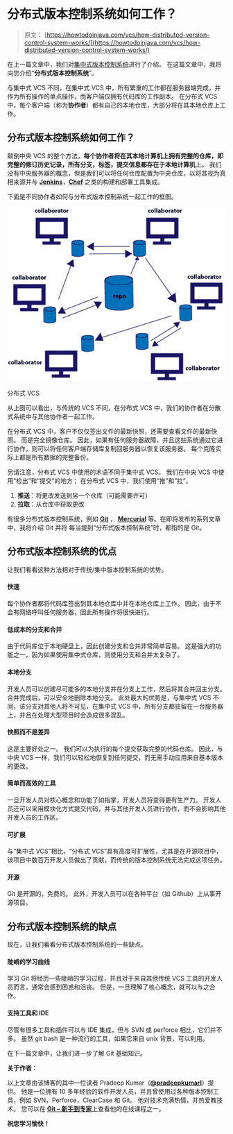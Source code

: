 # 分布式版本控制系统如何工作？

> 原文： [https://howtodoinjava.com/vcs/how-distributed-version-control-system-works/](https://howtodoinjava.com/vcs/how-distributed-version-control-system-works/)

在上一篇文章中，我们对[集中式版本控制系统](//howtodoinjava.com/2015/07/16/how-version-control-system-vcs-works/)进行了介绍。 在这篇文章中，我将向您介绍“**分布式版本控制系统**”。

与集中式 VCS 不同，在集中式 VCS 中，所有繁重的工作都在服务器端完成，并作为所有操作的单点操作，而客户端仅拥有代码库的工作副本。 在分布式 VCS 中，每个客户端（称为**协作者**）都有自己的本地仓库，大部分将在其本地仓库上工作。

## 分布式版本控制系统如何工作？

颠倒中央 VCS 的整个方法，**每个协作者将在其本地计算机上拥有完整的仓库，即完整的修订历史记录，所有分支，标签，提交信息都存在于本地计算机**上。 我们没有中央服务器的概念，但是我们可以将任何仓库配置为中央仓库，以将其视为真相来源并与 [**Jenkins**](https://jenkins-ci.org/)，[**Chef**](https://www.chef.io/) 之类的构建和部署工具集成。

下面是不同协作者如何与分布式版本控制系统一起工作的框图。

![Distributed VCS](img/67aa4b57d44a9ed74c6e4409f2de1ed3.png)

分布式 VCS



从上图可以看出，与传统的 VCS 不同，在分布式 VCS 中，我们的协作者在分散式系统中与其他协作者一起工作。

在分布式 VCS 中，客户不仅仅签出文件的最新快照，还需要查看文件的最新快照。 而是完全镜像仓库。 因此，如果有任何服务器故障，并且这些系统通过它进行协作，则可以将任何客户端存​​储库复制回服务器以恢复该服务器。 每个克隆实际上都是所有数据的完整备份。

另请注意，分布式 VCS 中使用的术语不同于集中式 VCS。 我们在中央 VCS 中使用“检出”和“提交”的地方； 在分布式 VCS 中，我们使用“推”和“拉”。

1.  **推送**：将更改发送到另一个仓库（可能需要许可）
2.  **拉取**：从仓库中获取更改

有很多分布式版本控制系统，例如 [**Git**](https://git-scm.com/) ， [**Mercurial**](https://mercurial.selenic.com/) 等。在即将发布的系列文章中，我将介绍 Git 并将 每当提到“分布式版本控制系统”时，都指的是 Git。

## 分布式版本控制系统的优点

让我们看看这种方法相对于传统/集中版本控制系统的优势。

#### 快速

每个协作者都将代码库签出到其本地仓库中并在本地仓库上工作。 因此，由于不会有网络呼叫任何服务器，因此所有操作将很快进行。

#### 低成本的分支和合并

由于代码库位于本地硬盘上，因此创建分支和合并非常简单容易。 这是强大的功能之一，因为如果使用集中式仓库，则使用分支和合并太复杂了。

#### 本地分支

开发人员可以创建尽可能多的本地分支并在分支上工作，然后将其合并回主分支。 合并完成后，可以安全地删除本地分支。 此处最大的优势是，与集中式 VCS 不同，该分支对其他人将不可见，在集中式 VCS 中，所有分支都驻留在一台服务器上，并且在处理大型项目时会造成很多混乱。

#### 快照而不是差异

这是主要好处之一。 我们可以为执行的每个提交获取完整的代码仓库。 因此，与中央 VCS 一样，我们可以轻松地恢复到任何提交，而无需手动应用来自基本版本的更改。

#### 简单而高效的工具

一旦开发人员对核心概念和功能了如指掌，开发人员将变得更有生产力。 开发人员还可以采用模块化方式提交代码，并与其他开发人员进行协作，而不会影响其他开发人员的工作区。

#### 可扩展

与“集中式 VCS”相比，“分布式 VCS”具有高度可扩展性，尤其是在开源项目中，该项目中数百万开发人员做出了贡献，而传统的版本控制系统无法完成这项任务。

#### 开源

Git 是开源的，免费的。 此外，开发人员可以在各种平台（如 Github）上从事开源项目。

## 分布式版本控制系统的缺点

现在，让我们看看分布式版本控制系统的一些缺点。

#### 陡峭的学习曲线

学习 Git 将经历一些陡峭的学习过程，并且对于来自其他传统 VCS 工具的开发人员而言，通常会感到困惑和沮丧。 但是，一旦理解了核心概念，就可以与之合作。

#### 支持工具和 IDE

尽管有很多工具和插件可以与 IDE 集成，但与 SVN 或 perforce 相比，它们并不多。 虽然 git bash 是一种流行的工具，如果它来自 unix 背景，可以利用。

在下一篇文章中，让我们进一步了解 Git 基础知识。

**关于作者：**

以上文章由该博客的其中一位读者 Pradeep Kumar（[**@pradeepkumarl**](https://twitter.com/pradeepkumarl)）提供。 他是一位拥有 10 多年经验的软件开发人员，并且曾使用过各种版本控制工具，例如 SVN，Perforce，ClearCase 和 Git。 他对技术充满热情，并热爱教技术。 您可以在 [**Git – 新手到专家**](http://prashdeep.usefedora.com)上查看他的在线课程之一。

**祝您学习愉快！**